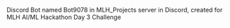 Discord Bot named Bot9078 in MLH_Projects server in Discord, created for MLH AI/ML Hackathon Day 3 Challenge
